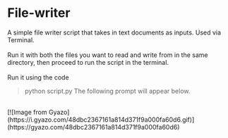 # File-writer
A simple file writer script that takes in text documents as inputs. Used via Terminal. <br/>
<br/>
Run it with both the files you want to read and write from in the same directory, then proceed to run the script in the terminal.<br/>
<br/>
Run it using the code
<br/>
>python script.py
The following prompt will appear below.
<br/>
[![Image from Gyazo](https://i.gyazo.com/48dbc2367161a814d371f9a000fa60d6.gif)](https://gyazo.com/48dbc2367161a814d371f9a000fa60d6)
